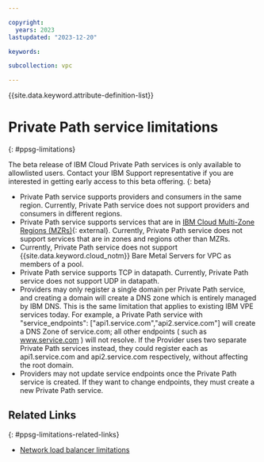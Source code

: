 ```yaml
---

copyright:
  years: 2023
lastupdated: "2023-12-20"

keywords:

subcollection: vpc

---
```


{{site.data.keyword.attribute-definition-list}}

# Private Path service limitations
{: #ppsg-limitations}

The beta release of IBM Cloud Private Path services is only available to allowlisted users. Contact your IBM Support representative if you are interested in getting early access to this beta offering.
{: beta}

* Private Path service supports providers and consumers in the same region. Currently, Private Path service does not support providers and consumers in different regions.
* Private Path service supports services that are in [IBM Cloud Multi-Zone Regions (MZRs)](/docs/overview?topic=overview-locations#mzr-table){: external}. Currently, Private Path service does not support services that are in zones and regions other than MZRs.
* Currently, Private Path service does not support {{site.data.keyword.cloud_notm}} Bare Metal Servers for VPC as members of a pool.
* Private Path service supports TCP in datapath. Currently, Private Path service does not support UDP in datapath.
* Providers may only register a single domain per Private Path service, and creating a domain will create a DNS zone which is entirely managed by IBM DNS. This is the same limitation that applies to existing IBM VPE services today. For example, a Private Path service with "service_endpoints": ["api1.service.com","api2.service.com"] will create a DNS Zone of service.com; all other endpoints ( such as www.service.com ) will not resolve. If the Provider uses two separate Private Path services instead, they could register each as api1.service.com and api2.service.com respectively, without affecting the root domain.
* Providers may not update service endpoints once the Private Path service is created. If they want to change endpoints, they must create a new Private Path service.

## Related Links
{: #ppsg-limitations-related-links}

* [Network load balancer limitations](/docs/vpc?topic=vpc-nlb-limitations)
